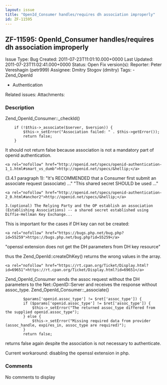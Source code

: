 ```yaml
---
layout: issue
title: "OpenId_Consumer handles/requires dh association improperly"
id: ZF-11595
---
```


ZF-11595: OpenId\_Consumer handles/requires dh association improperly
---------------------------------------------------------------------

 Issue Type: Bug Created: 2011-07-23T11:01:10.000+0000 Last Updated: 2011-07-23T11:02:41.000+0000 Status: Open Fix version(s): 
 Reporter:  Peter Vereshagin (petr999)  Assignee:  Dmitry Stogov (dmitry)  Tags: - Zend\_OpenId
- Authentication
 
 Related issues: 
 Attachments: 
### Description

Zend\_OpenId\_Consumer::\_checkId()

 
        if (!$this->_associate($server, $version)) {
            $this->_setError("Association failed: " . $this->getError());
            return false;
        }


It should not return false because association is not a mandatory part of openid authentication.

 
    <a rel="nofollow" href="http://openid.net/specs/openid-authentication-1_1.html#smart_vs_dumb">http://openid.net/specs/&hellip;</a>


(3.4.1 paragraph 1): "It's RECOMMENDED that a Consumer first submit an associate request (associate) ..." "This shared secret SHOULD be used ..."

 
    <a rel="nofollow" href="http://openid.net/specs/openid-authentication-2_0.html#anchor2">http://openid.net/specs/&hellip;</a>
    
    3.(optional) The Relying Party and the OP establish an association
    (Establishing Associations) -- a shared secret established using
    Diffie-Hellman Key Exchange...


This is important for the cases if DH key can not be created:

 
    <a rel="nofollow" href="https://bugs.php.net/bug.php?id=55259">https://bugs.php.net/bug.php?id=55259</a>


"openssl extension does not get the DH parameters from DH key resource"

thus the Zend\_OpenId::createDhKey() returns the wrong values in the array.

 
    <a rel="nofollow" href="https://rt.cpan.org/Ticket/Display.html?id=69651">https://rt.cpan.org/Ticket/Display.html?id=69651</a>


Zend\_OpenId\_Consumer sends the assoc request without the DH parameters to the Net::OpenID::Server and receives the response without assoc\_type. Zend\_OpenId\_Consumer::\_associate()

 
            $params['openid.assoc_type'] != $ret['assoc_type']) {
            if ($params['openid.assoc_type'] != $ret['assoc_type']) {
                $this->_setError("The returned assoc_type differed from the supplied openid.assoc_type");
            } else {
                $this->_setError("Missing required data from provider (assoc_handle, expires_in, assoc_type are required)");
            }
            return false;


returns false again despite the association is not necessary to authenticate.

Current workaround: disabling the openssl extension in php.

 

 

### Comments

No comments to display